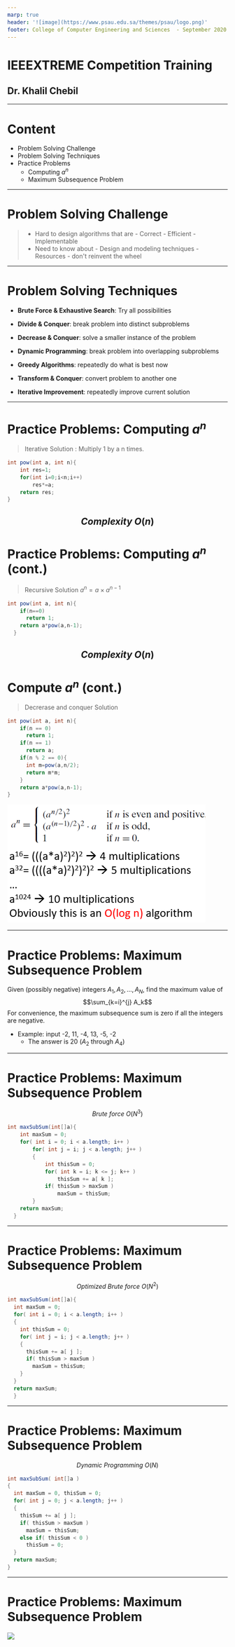 ```yaml
---
marp: true
header: '![image](https://www.psau.edu.sa/themes/psau/logo.png)'
footer: College of Computer Engineering and Sciences  - September 2020
---
```


 # <!-- fit --> IEEEXTREME Competition Training 

## Dr. Khalil Chebil 
---
# Content
- Problem Solving Challenge
- Problem Solving Techniques
- Practice Problems
  - Computing $a^n$
  - Maximum Subsequence Problem
---
# Problem Solving Challenge
>- Hard to design algorithms that are 
    - Correct 
    - Efficient 
    - Implementable
>- Need to know about
    - Design and modeling techniques
    - Resources - don't reinvent the wheel

----
#
# Problem Solving Techniques

- **Brute Force & Exhaustive Search**: Try all possibilities 

- **Divide & Conquer**: break problem into distinct subproblems

- **Decrease & Conquer**: solve a smaller instance of the problem 

- **Dynamic Programming**: break problem into overlapping subproblems 

- **Greedy Algorithms**: repeatedly do what is best now

- **Transform & Conquer**: convert problem to another one

- **Iterative Improvement**: repeatedly improve current solution



----
# Practice Problems: Computing $a^n$ 
>Iterative Solution :
Multiply 1 by a n times.  
```java
int pow(int a, int n){
    int res=1;
    for(int i=0;i<n;i++)
        res*=a;
    return res;
}
```
$$Complexity ~ O(n)$$
----
#  Practice Problems: Computing $a^n$ (cont.)
>Recursive Solution 
  $a^n = a \times a^{n-1}$
```java
int pow(int a, int n){
    if(n==0)
      return 1;
    return a*pow(a,n-1);
  } 
```
$$Complexity ~ O(n)$$
----
#  Compute $a^n$ (cont.)
> Decrerase and conquer Solution
```java
int pow(int a, int n){
    if(n == 0)
      return 1;
    if(n == 1)
      return a;
    if(n % 2 == 0){
      int m=pow(a,n/2);
      return m*m;
    }  
    return a*pow(a,n-1);
}
```
![bg right 85%](./assets/fig1.PNG)

----
# Practice Problems: Maximum Subsequence Problem
Given (possibly negative) integers $A_1, A_2,\dots, A_N$, find the maximum value of
$$\sum_{k=i}^{j} A_k$$
For convenience, the maximum subsequence sum is zero if all the integers are negative.
- Example: input -2, 11, -4, 13, -5, -2
  - The answer is 20 ($A_2$ through $A_4$)

----
#
# Practice Problems: Maximum Subsequence Problem
$$Brute~force~ O(N^3)$$
```java
int maxSubSum(int[]a){
    int maxSum = 0; 
    for( int i = 0; i < a.length; i++ ) 
        for( int j = i; j < a.length; j++ ) 
        { 
            int thisSum = 0; 
            for( int k = i; k <= j; k++ ) 
                thisSum += a[ k ]; 
            if( thisSum > maxSum )
                maxSum = thisSum; 
        } 
    return maxSum; 
  }
````
----
#
# Practice Problems: Maximum Subsequence Problem
$$Optimized~Brute~force~ O(N^2)$$
```java
int maxSubSum(int[]a){
  int maxSum = 0; 
  for( int i = 0; i < a.length; i++ ) 
  { 
    int thisSum = 0; 
    for( int j = i; j < a.length; j++ ) 
    { 
      thisSum += a[ j ]; 
      if( thisSum > maxSum ) 
        maxSum = thisSum; 
    } 
  } 
  return maxSum; 
  }
````
----
#
# Practice Problems: Maximum Subsequence Problem
$$Dynamic~Programming~ O(N)$$
```java
int maxSubSum( int[]a ) 
{ 
  int maxSum = 0, thisSum = 0; 
  for( int j = 0; j < a.length; j++ ) 
  { 
    thisSum += a[ j ]; 
    if( thisSum > maxSum ) 
      maxSum = thisSum; 
    else if( thisSum < 0 ) 
      thisSum = 0; 
  } 
  return maxSum; 
} 
````
----
# Practice Problems: Maximum Subsequence Problem
![](./assets/fig2.PNG)